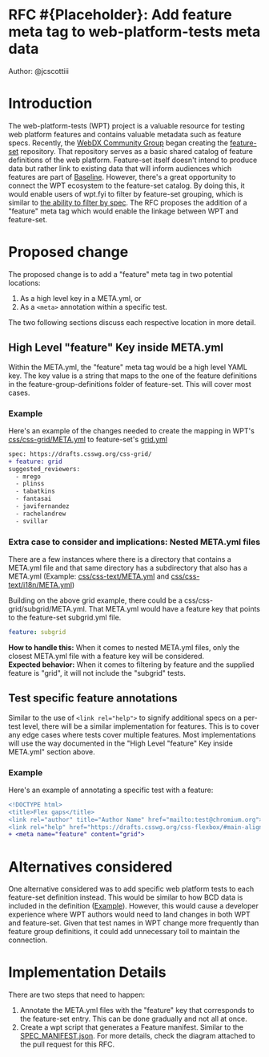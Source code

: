 # RFC #{Placeholder}: Add feature meta tag to web-platform-tests meta data

Author: @jcscottiii

# Introduction

The web-platform-tests (WPT) project is a valuable resource for testing web platform features and contains valuable metadata such as feature specs. Recently, the [WebDX Community Group](https://www.w3.org/community/webdx/) began creating the [feature-set](https://github.com/web-platform-dx/feature-set) repository. That repository serves as a basic shared catalog of feature definitions of the web platform. Feature-set itself doesn't intend to produce data but rather link to existing data that will inform audiences which features are part of [Baseline](https://web.dev/baseline/). However, there's a great opportunity to connect the WPT ecosystem to the feature-set catalog. By doing this, it would enable users of wpt.fyi to filter by feature-set grouping, which is similar to [the ability to filter by spec](https://github.com/web-platform-tests/wpt.fyi/issues/1489). The RFC proposes the addition of a "feature" meta tag which would enable the linkage between WPT and feature-set.

# Proposed change

The proposed change is to add a "feature" meta tag in two potential locations:

1. As a high level key in a META.yml, or
1. As a `<meta>` annotation within a specific test.

The two following sections discuss each respective location in more detail.

## High Level "feature" Key inside META.yml

Within the META.yml, the "feature" meta tag would be a high level YAML key. The key value is a string that maps to the one of the feature definitions in the feature-group-definitions folder of feature-set. This will cover most cases.

### Example

Here's an example of the changes needed to create the mapping in WPT's [css/css-grid/META.yml](https://github.com/web-platform-tests/wpt/blob/master/css/css-grid/META.yml) to feature-set's [grid.yml](https://github.com/web-platform-dx/feature-set/blob/main/feature-group-definitions/grid.yml)

```diff
spec: https://drafts.csswg.org/css-grid/
+ feature: grid
suggested_reviewers:
  - mrego
  - plinss
  - tabatkins
  - fantasai
  - javifernandez
  - rachelandrew
  - svillar

```

### Extra case to consider and implications: Nested META.yml files

There are a few instances where there is a directory that contains a META.yml file and that same directory has a subdirectory that also has a META.yml (Example: [css/css-text/META.yml](https://github.com/web-platform-tests/wpt/blob/master/css/css-text/META.yml) and [css/css-text/i18n/META.yml](https://github.com/web-platform-tests/wpt/blob/master/css/css-text/i18n/META.yml))

Building on the above grid example, there could be a css/css-grid/subgrid/META.yml. That META.yml would have a feature key that points to the feature-set subgrid.yml file.

```yaml
feature: subgrid
```

**How to handle this:** When it comes to nested META.yml files, only the closest META.yml file with a feature key will be considered.  
**Expected behavior:** When it comes to filtering by feature and the supplied feature is "grid", it will not include the "subgrid" tests.

## Test specific feature annotations

Similar to the use of `<link rel="help">` to signify additional specs on a per-test level, there will be a similar implementation for features. This is to cover any edge cases where tests cover multiple features. Most implementations will use the way documented in the "High Level "feature" Key inside META.yml" section above.

### Example

Here's an example of annotating a specific test with a feature:

```diff
<!DOCTYPE html>
<title>Flex gaps</title>
<link rel="author" title="Author Name" href="mailto:test@chromium.org">
<link rel="help" href="https://drafts.csswg.org/css-flexbox/#main-alignment">
+ <meta name="feature" content="grid">
```

# Alternatives considered

One alternative considered was to add specific web platform tests to each feature-set definition instead. This would be similar to how BCD data is included in the definition ([Example](https://github.com/web-platform-dx/feature-set/blob/c9314c5126e74f4e1fecd56202774a845c66f9b4/feature-group-definitions/subgrid.yml#L9-L10)).  However, this would cause a developer experience where WPT authors would need to land changes in both WPT and feature-set. Given that test names in WPT change more frequently than feature group definitions, it could add unnecessary toil to maintain the connection.

# Implementation Details

There are two steps that need to happen:  
1. Annotate the META.yml files with the "feature" key that corresponds to the feature-set entry. This can be done gradually and not all at once.
2. Create a wpt script that generates a Feature manifest. Similar to the [SPEC_MANIFEST.json](https://github.com/web-platform-tests/wpt/pull/40655). For more details, check the diagram attached to the pull request for this RFC.
